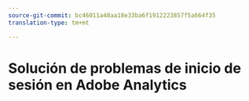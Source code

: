 ```yaml
---
source-git-commit: bc46011a48aa18e33ba6f1912223857f5a664f35
translation-type: tm+mt

---
```

<!-- To do: Migrate existing content from https://helpx.adobe.com/analytics/kb/unable-to-login-into-adobe-analytics.html -->

# Solución de problemas de inicio de sesión en Adobe Analytics
